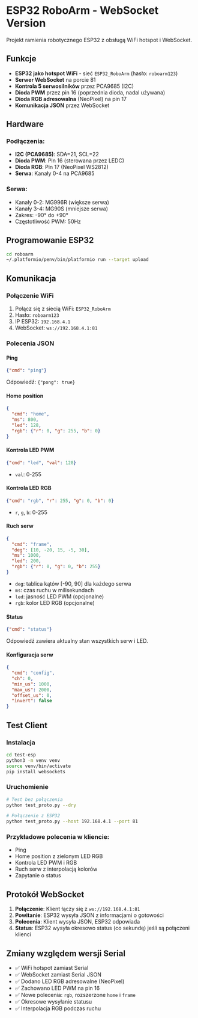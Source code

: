 # ESP32 RoboArm - WebSocket Version

Projekt ramienia robotycznego ESP32 z obsługą WiFi hotspot i WebSocket.

## Funkcje

- **ESP32 jako hotspot WiFi** - sieć `ESP32_RoboArm` (hasło: `roboarm123`)
- **Serwer WebSocket** na porcie 81
- **Kontrola 5 serwosilników** przez PCA9685 (I2C)
- **Dioda PWM** przez pin 16 (poprzednia dioda, nadal używana)
- **Dioda RGB adresowalna** (NeoPixel) na pin 17
- **Komunikacja JSON** przez WebSocket

## Hardware

### Podłączenia:
- **I2C (PCA9685)**: SDA=21, SCL=22
- **Dioda PWM**: Pin 16 (sterowana przez LEDC)
- **Dioda RGB**: Pin 17 (NeoPixel WS2812)
- **Serwa**: Kanały 0-4 na PCA9685

### Serwa:
- Kanały 0-2: MG996R (większe serwa)
- Kanały 3-4: MG90S (mniejsze serwa)
- Zakres: -90° do +90°
- Częstotliwość PWM: 50Hz

## Programowanie ESP32

```bash
cd roboarm
~/.platformio/penv/bin/platformio run --target upload
```

## Komunikacja

### Połączenie WiFi
1. Połącz się z siecią WiFi: `ESP32_RoboArm`
2. Hasło: `roboarm123`
3. IP ESP32: `192.168.4.1`
4. WebSocket: `ws://192.168.4.1:81`

### Polecenia JSON

#### Ping
```json
{"cmd": "ping"}
```
Odpowiedź: `{"pong": true}`

#### Home position
```json
{
  "cmd": "home",
  "ms": 800,
  "led": 128,
  "rgb": {"r": 0, "g": 255, "b": 0}
}
```

#### Kontrola LED PWM
```json
{"cmd": "led", "val": 128}
```
- `val`: 0-255

#### Kontrola LED RGB
```json
{"cmd": "rgb", "r": 255, "g": 0, "b": 0}
```
- `r`, `g`, `b`: 0-255

#### Ruch serw
```json
{
  "cmd": "frame",
  "deg": [10, -20, 15, -5, 30],
  "ms": 1000,
  "led": 200,
  "rgb": {"r": 0, "g": 0, "b": 255}
}
```
- `deg`: tablica kątów [-90, 90] dla każdego serwa
- `ms`: czas ruchu w milisekundach
- `led`: jasność LED PWM (opcjonalne)
- `rgb`: kolor LED RGB (opcjonalne)

#### Status
```json
{"cmd": "status"}
```
Odpowiedź zawiera aktualny stan wszystkich serw i LED.

#### Konfiguracja serw
```json
{
  "cmd": "config",
  "ch": 0,
  "min_us": 1000,
  "max_us": 2000,
  "offset_us": 0,
  "invert": false
}
```

## Test Client

### Instalacja
```bash
cd test-esp
python3 -m venv venv
source venv/bin/activate
pip install websockets
```

### Uruchomienie
```bash
# Test bez połączenia
python test_proto.py --dry

# Połączenie z ESP32
python test_proto.py --host 192.168.4.1 --port 81
```

### Przykładowe polecenia w kliencie:
- Ping
- Home position z zielonym LED RGB
- Kontrola LED PWM i RGB
- Ruch serw z interpolacją kolorów
- Zapytanie o status

## Protokół WebSocket

1. **Połączenie**: Klient łączy się z `ws://192.168.4.1:81`
2. **Powitanie**: ESP32 wysyła JSON z informacjami o gotowości
3. **Polecenia**: Klient wysyła JSON, ESP32 odpowiada
4. **Status**: ESP32 wysyła okresowo status (co sekundę) jeśli są połączeni klienci

## Zmiany względem wersji Serial

- ✅ WiFi hotspot zamiast Serial
- ✅ WebSocket zamiast Serial JSON
- ✅ Dodano LED RGB adresowalne (NeoPixel)
- ✅ Zachowano LED PWM na pin 16
- ✅ Nowe polecenia: `rgb`, rozszerzone `home` i `frame`
- ✅ Okresowe wysyłanie statusu
- ✅ Interpolacja RGB podczas ruchu
